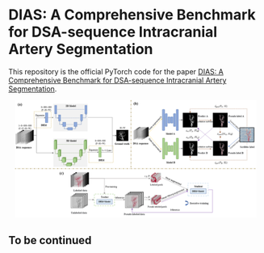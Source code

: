 # DIAS: A Comprehensive Benchmark for DSA-sequence Intracranial Artery Segmentation
This repository is the official PyTorch code for the paper [DIAS: A Comprehensive Benchmark for DSA-sequence Intracranial Artery Segmentation](https://arxiv.org/pdf/2306.12153.pdf).
<!-- This repository is the official PyTorch code for the paper '[PHTrans: Parallelly Aggregating Global and Local Representations for Medical Image Segmentation](https://arxiv.org/abs/2203.04568)' (Wentao Liu, Tong Tian, Weijin Xu, Huihua Yang, and Xipeng Pan) -->

<div align="center">
  <img src="doc/method.png" width="95%">
</div>

## To be continued

